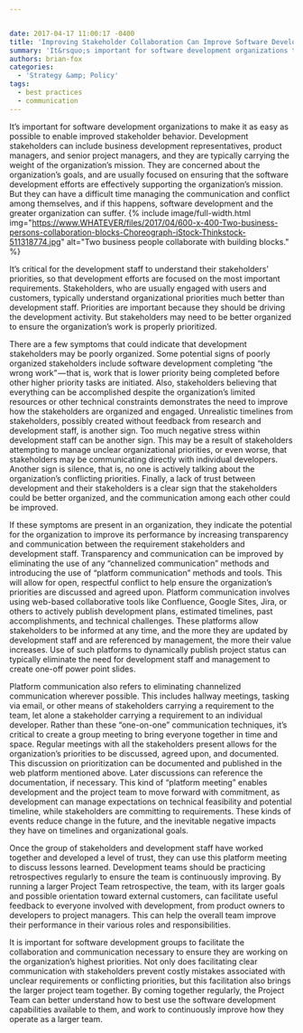 ```yaml
---


date: 2017-04-17 11:00:17 -0400
title: 'Improving Stakeholder Collaboration Can Improve Software Development Performance'
summary: 'It&rsquo;s important for software development organizations to make it as easy as possible to enable improved stakeholder behavior. Development stakeholders can include business development representatives, product managers, and senior project managers, and they are typically carrying the weight of the organization&rsquo;s mission. They are concerned about the organization&rsquo;s goals, and are usually focused on ensuring'
authors: brian-fox
categories:
  - 'Strategy &amp; Policy'
tags:
  - best practices
  - communication
---
```


It’s important for software development organizations to make it as easy as possible to enable improved stakeholder behavior. Development stakeholders can include business development representatives, product managers, and senior project managers, and they are typically carrying the weight of the organization’s mission. They are concerned about the organization’s goals, and are usually focused on ensuring that the software development efforts are effectively supporting the organization’s mission. But they can have a difficult time managing the communication and conflict among themselves, and if this happens, software development and the greater organization can suffer. 
{% include image/full-width.html img="https://www.WHATEVER/files/2017/04/600-x-400-Two-business-persons-collaboration-blocks-Choreograph-iStock-Thinkstock-511318774.jpg" alt="Two business people collaborate with building blocks." %} 

It’s critical for the development staff to understand their stakeholders’ priorities, so that development efforts are focused on the most important requirements. Stakeholders, who are usually engaged with users and customers, typically understand organizational priorities much better than development staff. Priorities are important because they should be driving the development activity. But stakeholders may need to be better organized to ensure the organization’s work is properly prioritized.

There are a few symptoms that could indicate that development stakeholders may be poorly organized. Some potential signs of poorly organized stakeholders include software development completing “the wrong work” — that is, work that is lower priority being completed before other higher priority tasks are initiated. Also, stakeholders believing that everything can be accomplished despite the organization’s limited resources or other technical constraints demonstrates the need to improve how the stakeholders are organized and engaged. Unrealistic timelines from stakeholders, possibly created without feedback from research and development staff, is another sign. Too much negative stress within development staff can be another sign. This may be a result of stakeholders attempting to manage unclear organizational priorities, or even worse, that stakeholders may be communicating directly with individual developers. Another sign is silence, that is, no one is actively talking about the organization’s conflicting priorities. Finally, a lack of trust between development and their stakeholders is a clear sign that the stakeholders could be better organized, and the communication among each other could be improved.

If these symptoms are present in an organization, they indicate the potential for the organization to improve its performance by increasing transparency and communication between the requirement stakeholders and development staff. Transparency and communication can be improved by eliminating the use of any “channelized communication” methods and introducing the use of “platform communication” methods and tools. This will allow for open, respectful conflict to help ensure the organization’s priorities are discussed and agreed upon. Platform communication involves using web-based collaborative tools like Confluence, Google Sites, Jira, or others to actively publish development plans, estimated timelines, past accomplishments, and technical challenges. These platforms allow stakeholders to be informed at any time, and the more they are updated by development staff and are referenced by management, the more their value increases. Use of such platforms to dynamically publish project status can typically eliminate the need for development staff and management to create one-off power point slides.

Platform communication also refers to eliminating channelized communication wherever possible. This includes hallway meetings, tasking via email, or other means of stakeholders carrying a requirement to the team, let alone a stakeholder carrying a requirement to an individual developer. Rather than these “one-on-one” communication techniques, it’s critical to create a group meeting to bring everyone together in time and space. Regular meetings with all the stakeholders present allows for the organization’s priorities to be discussed, agreed upon, and documented. This discussion on prioritization can be documented and published in the web platform mentioned above. Later discussions can reference the documentation, if necessary. This kind of “platform meeting” enables development and the project team to move forward with commitment, as development can manage expectations on technical feasibility and potential timeline, while stakeholders are committing to requirements. These kinds of events reduce change in the future, and the inevitable negative impacts they have on timelines and organizational goals.

Once the group of stakeholders and development staff have worked together and developed a level of trust, they can use this platform meeting to discuss lessons learned. Development teams should be practicing retrospectives regularly to ensure the team is continuously improving. By running a larger Project Team retrospective, the team, with its larger goals and possible orientation toward external customers, can facilitate useful feedback to everyone involved with development, from product owners to developers to project managers. This can help the overall team improve their performance in their various roles and responsibilities.

It is important for software development groups to facilitate the collaboration and communication necessary to ensure they are working on the organization’s highest priorities. Not only does facilitating clear communication with stakeholders prevent costly mistakes associated with unclear requirements or conflicting priorities, but this facilitation also brings the larger project team together. By coming together regularly, the Project Team can better understand how to best use the software development capabilities available to them, and work to continuously improve how they operate as a larger team.